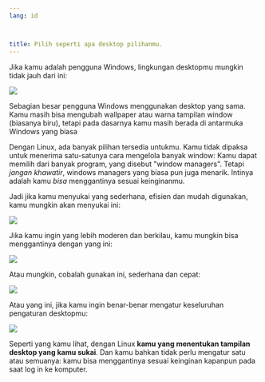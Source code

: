 ```yaml
---
lang: id



title: Pilih seperti apa desktop pilihanmu.
---
```


Jika kamu adalah pengguna Windows, lingkungan desktopmu mungkin tidak jauh dari ini:

<img src="Images/windows_vista.jpg" />

Sebagian besar pengguna Windows menggunakan desktop yang sama. Kamu masih bisa mengubah wallpaper atau warna tampilan window (biasanya biru), tetapi pada dasarnya kamu masih berada di antarmuka Windows yang biasa

Dengan Linux, ada banyak pilihan tersedia untukmu. Kamu tidak dipaksa untuk menerima satu-satunya cara mengelola banyak window: Kamu dapat memilih dari banyak program, yang disebut "window managers". Tetapi <i>jangan khawatir</i>, windows managers yang biasa pun juga menarik. Intinya adalah kamu <i>bisa</i> menggantinya sesuai keinginanmu.

Jadi jika kamu menyukai yang sederhana, efisien dan mudah digunakan, kamu mungkin akan menyukai ini:

<img src="Images/ubuntu.jpg"/>

Jika kamu ingin yang lebih moderen dan berkilau, kamu mungkin bisa menggantinya dengan yang ini:

<img src="Images/kde.png" />

Atau mungkin, cobalah gunakan ini, sederhana dan cepat:

<img src="Images/xfce.jpg" />

Atau yang ini, jika kamu ingin benar-benar mengatur keseluruhan pengaturan desktopmu:

<img src="Images/wm.jpg" />

Seperti yang kamu lihat, dengan Linux <b>kamu yang menentukan tampilan desktop yang kamu sukai</b>. Dan kamu bahkan tidak perlu mengatur satu atau semuanya: kamu bisa menggantinya sesuai keinginan kapanpun pada saat log in ke komputer.




